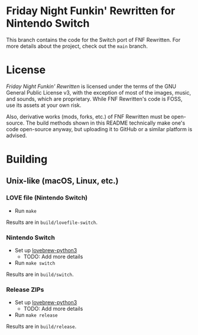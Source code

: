 # Friday Night Funkin' Rewritten for Nintendo Switch
This branch contains the code for the Switch port of FNF Rewritten. For more details about the project, check out the `main` branch.

# License
*Friday Night Funkin' Rewritten* is licensed under the terms of the GNU General Public License v3, with the exception of most of the images, music, and sounds, which are proprietary. While FNF Rewritten's code is FOSS, use its assets at your own risk.

Also, derivative works (mods, forks, etc.) of FNF Rewritten must be open-source. The build methods shown in this README technically make one's code open-source anyway, but uploading it to GitHub or a similar platform is advised.

# Building
## Unix-like (macOS, Linux, etc.)
### LOVE file (Nintendo Switch)
* Run `make`

Results are in `build/lovefile-switch`.

### Nintendo Switch
* Set up [lovebrew-python3](https://github.com/HTV04/lovebrew-python3)
  * TODO: Add more details
* Run `make switch`

Results are in `build/switch`.

### Release ZIPs
* Set up [lovebrew-python3](https://github.com/HTV04/lovebrew-python3)
  * TODO: Add more details
* Run `make release`

Results are in `build/release`.
